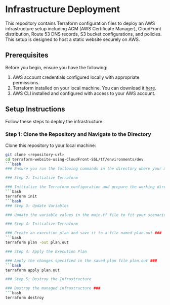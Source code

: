 # Infrastructure Deployment

This repository contains Terraform configuration files to deploy an AWS infrastructure setup including ACM (AWS Certificate Manager), CloudFront distribution, Route 53 DNS records, S3 bucket configurations, and policies. This setup is designed to host a static website securely on AWS.

## Prerequisites

Before you begin, ensure you have the following:

1. AWS account credentials configured locally with appropriate permissions.
2. Terraform installed on your local machine. You can download it [here](https://www.terraform.io/downloads.html).
3. AWS CLI installed and configured with access to your AWS account.

## Setup Instructions

Follow these steps to deploy the infrastructure:

### Step 1: Clone the Repository and Navigate to the Directory

Clone this repository to your local machine:

```bash
git clone <repository-url>
cd terraform-website-using-CloudFront-SSL/tf/environments/dev
```bash
### Ensure you run the following commands in the directory where your main.tf file is located ###

### Step 2: Initialize Terraform

### Initialize the Terraform configuration and prepare the working directory ###
```bash
terraform init
```bash
### Step 3: Update Variables

### Update the variable values in the main.tf file to fit your scenario ###

### Step 4: Initialize Terraform

### Create an execution plan and save it to a file named plan.out ###
```bash
terraform plan -out plan.out

### Step 4: Apply the Execution Plan

### Apply the changes specified in the saved plan file plan.out ###
```bash
terraform apply plan.out

### Step 5: Destroy the Infrastructure

### Destroy the managed infrastructure ###
```bash
terraform destroy

